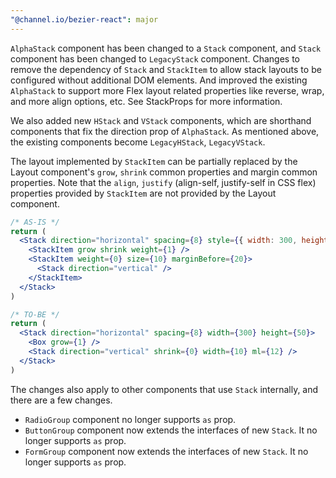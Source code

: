```yaml
---
"@channel.io/bezier-react": major
---
```


`AlphaStack` component has been changed to a `Stack` component, and `Stack` component has been changed to `LegacyStack` component. Changes to remove the dependency of `Stack` and `StackItem` to allow stack layouts to be configured without additional DOM elements. And improved the existing `AlphaStack` to support more Flex layout related properties like reverse, wrap, and more align options, etc. See StackProps for more information.

We also added new `HStack` and `VStack` components, which are shorthand components that fix the direction prop of `AlphaStack`. As mentioned above, the existing components become `LegacyHStack`, `LegacyVStack`.

The layout implemented by `StackItem` can be partially replaced by the Layout component's `grow`, `shrink` common properties and margin common properties. Note that the `align`, `justify` (align-self, justify-self in CSS flex) properties provided by `StackItem` are not provided by the Layout component.

```jsx
/* AS-IS */
return (
  <Stack direction="horizontal" spacing={8} style={{ width: 300, height: 50 }}>
    <StackItem grow shrink weight={1} />
    <StackItem weight={0} size={10} marginBefore={20}>
      <Stack direction="vertical" />
    </StackItem>
  </Stack>
)

/* TO-BE */
return (
  <Stack direction="horizontal" spacing={8} width={300} height={50}>
    <Box grow={1} />
    <Stack direction="vertical" shrink={0} width={10} ml={12} />
  </Stack>
)
```

The changes also apply to other components that use `Stack` internally, and there are a few changes.

- `RadioGroup` component no longer supports `as` prop.
- `ButtonGroup` component now extends the interfaces of new `Stack`. It no longer supports `as` prop.
- `FormGroup` component now extends the interfaces of new `Stack`. It no longer supports `as` prop.
